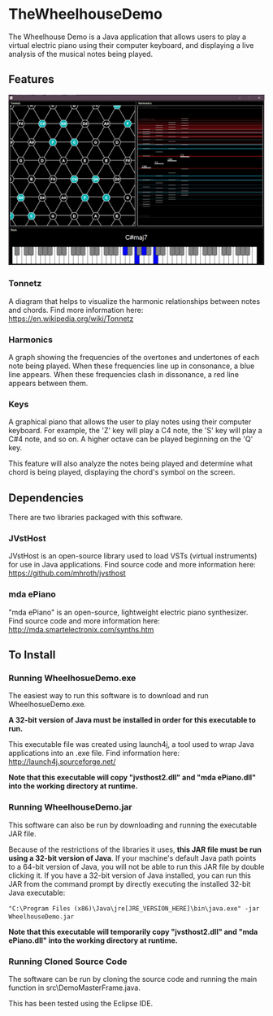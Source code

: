 # TheWheelhouseDemo

The Wheelhouse Demo is a Java application that allows users to play a virtual electric piano using their computer keyboard, and displaying a live analysis of the musical notes being played.

## Features

![Application Screenshot](/images/readme1.png)

### Tonnetz

A diagram that helps to visualize the harmonic relationships between notes and chords. Find more information here: https://en.wikipedia.org/wiki/Tonnetz

### Harmonics

A graph showing the frequencies of the overtones and undertones of each note being played. When these frequencies line up in consonance, a blue line appears. When these frequencies clash in dissonance, a red line appears between them.

### Keys

A graphical piano that allows the user to play notes using their computer keyboard. For example, the 'Z' key will play a C4 note, the 'S' key will play a C#4 note, and so on. A higher octave can be played beginning on the 'Q' key.

This feature will also analyze the notes being played and determine what chord is being played, displaying the chord's symbol on the screen.

## Dependencies

There are two libraries packaged with this software.

### JVstHost

JVstHost is an open-source library used to load VSTs (virtual instruments) for use in Java applications. Find source code and more information here: https://github.com/mhroth/jvsthost

### mda ePiano

"mda ePiano" is an open-source, lightweight electric piano synthesizer. Find source code and more information here: http://mda.smartelectronix.com/synths.htm

## To Install

### Running WheelhosueDemo.exe

The easiest way to run this software is to download and run WheelhosueDemo.exe.

**A 32-bit version of Java must be installed in order for this executable to run.**

This executable file was created using launch4j, a tool used to wrap Java applications into an .exe file. Find information here: http://launch4j.sourceforge.net/

**Note that this executable will copy "jvsthost2.dll" and "mda ePiano.dll" into the working directory at runtime.**

### Running WheelhouseDemo.jar

This software can also be run by downloading and running the executable JAR file.

Because of the restrictions of the libraries it uses, **this JAR file must be run using a 32-bit version of Java**. If your machine's default Java path points to a 64-bit version of Java, you will not be able to run this JAR file by double clicking it. If you have a 32-bit version of Java installed, you can run this JAR from the command prompt by directly executing the installed 32-bit Java executable:
```
"C:\Program Files (x86)\Java\jre[JRE_VERSION_HERE]\bin\java.exe" -jar WheelhouseDemo.jar
```

**Note that this executable will temporarily copy "jvsthost2.dll" and "mda ePiano.dll" into the working directory at runtime.**

### Running Cloned Source Code

The software can be run by cloning the source code and running the main function in src\DemoMasterFrame.java.

This has been tested using the Eclipse IDE.
